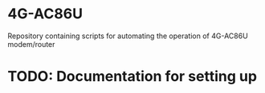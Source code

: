 # 4G-AC86U
Repository containing scripts for automating the operation of 4G-AC86U modem/router
# TODO: Documentation for setting up
